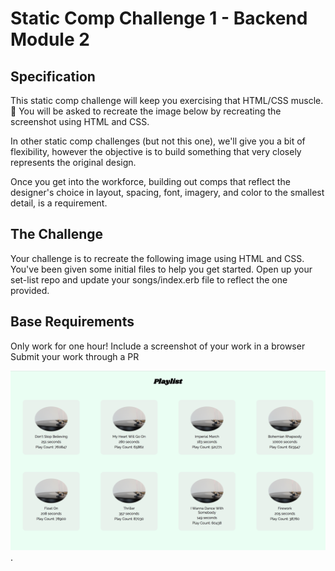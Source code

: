# Static Comp Challenge 1 - Backend Module 2
## Specification

This static comp challenge will keep you exercising that HTML/CSS muscle. 💪 You will be asked to recreate the image below by recreating the screenshot using HTML and CSS.

In other static comp challenges (but not this one), we'll give you a bit of flexibility, however the objective is to build something that very closely represents the original design.

Once you get into the workforce, building out comps that reflect the designer's choice in layout, spacing, font, imagery, and color to the smallest detail, is a requirement.

## The Challenge
Your challenge is to recreate the following image using HTML and CSS. You've been given some initial files to help you get started. Open up your set-list repo and update your songs/index.erb file to reflect the one provided. 

## Base Requirements
Only work for one hour!
Include a screenshot of your work in a browser
Submit your work through a PR

![this](songs-index.png).
